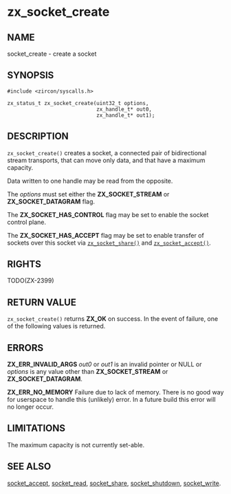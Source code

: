 # zx_socket_create

## NAME

<!-- Updated by update-docs-from-abigen, do not edit. -->

socket_create - create a socket

## SYNOPSIS

<!-- Updated by update-docs-from-abigen, do not edit. -->

```
#include <zircon/syscalls.h>

zx_status_t zx_socket_create(uint32_t options,
                             zx_handle_t* out0,
                             zx_handle_t* out1);
```

## DESCRIPTION

`zx_socket_create()` creates a socket, a connected pair of
bidirectional stream transports, that can move only data, and that
have a maximum capacity.

Data written to one handle may be read from the opposite.

The *options* must set either the **ZX_SOCKET_STREAM** or
**ZX_SOCKET_DATAGRAM** flag.

The **ZX_SOCKET_HAS_CONTROL** flag may be set to enable the
socket control plane.

The **ZX_SOCKET_HAS_ACCEPT** flag may be set to enable transfer
of sockets over this socket via [`zx_socket_share()`] and [`zx_socket_accept()`].

## RIGHTS

<!-- Updated by update-docs-from-abigen, do not edit. -->

TODO(ZX-2399)

## RETURN VALUE

`zx_socket_create()` returns **ZX_OK** on success. In the event of
failure, one of the following values is returned.

## ERRORS

**ZX_ERR_INVALID_ARGS**  *out0* or *out1* is an invalid pointer or NULL or
*options* is any value other than **ZX_SOCKET_STREAM** or **ZX_SOCKET_DATAGRAM**.

**ZX_ERR_NO_MEMORY**  Failure due to lack of memory.
There is no good way for userspace to handle this (unlikely) error.
In a future build this error will no longer occur.

## LIMITATIONS

The maximum capacity is not currently set-able.

## SEE ALSO

[socket_accept](socket_accept.md),
[socket_read](socket_read.md),
[socket_share](socket_share.md),
[socket_shutdown](socket_shutdown.md),
[socket_write](socket_write.md).

<!-- References updated by update-docs-from-abigen, do not edit. -->

[`zx_socket_accept()`]: socket_accept.md
[`zx_socket_share()`]: socket_share.md
